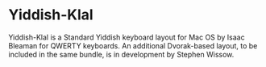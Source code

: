 # Yiddish-Klal
Yiddish-Klal is a Standard Yiddish keyboard layout for Mac OS by Isaac Bleaman for QWERTY keyboards. An additional Dvorak-based layout, to be included in the same bundle, is in development by Stephen Wissow.
